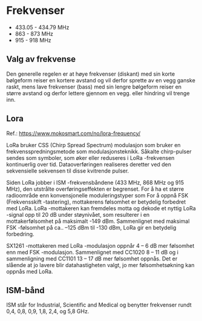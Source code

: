 # Frekvenser

* 433.05 - 434.79 MHz
* 863 - 873 MHz
* 915 - 918 MHz

## Valg av frekvense
Den generelle regelen er at høye frekvenser (diskant) med sin korte bølgeform reiser en kortere avstand og vil derfor sprette av en vegg ganske raskt,
mens lave frekvenser (bass) med sin lengre bølgeform reiser en større avstand og derfor lettere gjennom en vegg. eller hindring vil trenge inn.

## Lora
Ref.: https://www.mokosmart.com/no/lora-frequency/

LoRa bruker CSS (Chirp Spread Spectrum) modulasjon som bruker en frekvensspredningsmetode som modulasjonsteknikk. Såkalte chirp-pulser sendes som symboler, som øker eller reduseres i LoRa -frekvensen kontinuerlig over tid. Dataoverføringen realiseres deretter ved den sekvensielle sekvensen til disse kvitrende pulser.

Siden LoRa jobber i ISM -frekvensbåndene (433 MHz, 868 MHz og 915 MHz), den utstrålte overføringseffekten er begrenset. For å ha et større radioområde enn konvensjonelle moduleringstyper som For å oppnå FSK (Frekvensskift -tastering), mottakerens følsomhet er betydelig forbedret med LoRa. LoRa -mottakeren kan fremdeles motta og dekode et nyttig LoRa -signal opp til 20 dB under støynivået, som resulterer i en mottakerfølsomhet på maksimalt -149 dBm. Sammenlignet med maksimal FSK -følsomhet på ca.. –125 dBm til -130 dBm, LoRa gir en betydelig forbedring. 

SX1261 -mottakeren med LoRa -modulasjon oppnår 4 – 6 dB mer følsomhet enn med FSK -modulasjon. Sammenlignet med CC1020 8 – 11 dB og i sammenligning med CC1101 13 – 17 dB mer følsomhet oppnås. Det er slående at jo lavere blir datahastigheten valgt, jo mer følsomhetsøkning kan oppnås med LoRa.

## ISM-bånd
ISM står for Industrial, Scientific and Medical og benytter frekvenser rundt 0,4, 0,8, 0,9, 1,8, 2,4, og 5,8 GHz.
